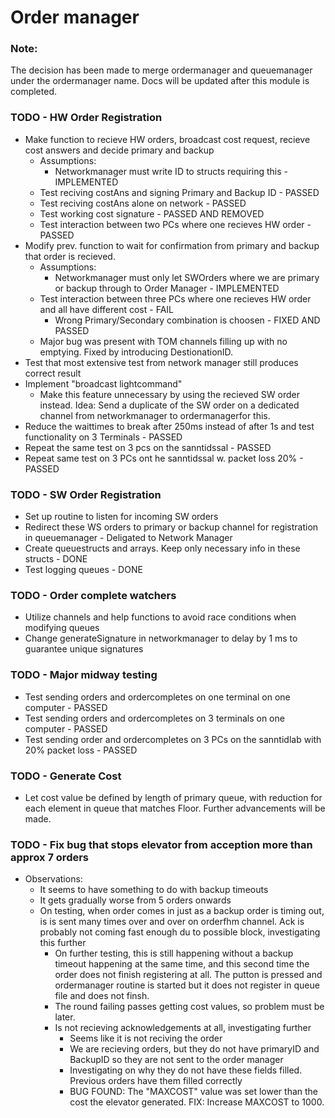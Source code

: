 # Order manager

### Note:
The decision has been made to merge ordermanager and queuemanager under the ordermanager name. Docs will be updated after this module is completed.

### TODO - HW Order Registration
 * Make function to recieve HW orders, broadcast cost request, recieve cost answers and decide primary and backup
    * Assumptions:
        * Networkmanager must write ID to structs requiring this - IMPLEMENTED
    * Test reciving costAns and signing Primary and Backup ID - PASSED
    * Test reciving costAns alone on network - PASSED
    * Test working cost signature - PASSED AND REMOVED
    * Test interaction between two PCs where one recieves HW order - PASSED
 * Modify prev. function to wait for confirmation from primary and backup that order is recieved.
    * Assumptions:
        * Networkmanager must only let SWOrders where we are primary or backup through to Order Manager - IMPLEMENTED
    * Test interaction between three PCs where one recieves HW order and all have different cost - FAIL
        * Wrong Primary/Secondary combination is choosen - FIXED AND PASSED
    * Major bug was present with TOM channels filling up with no emptying. Fixed by introducing DestionationID.
 * Test that most extensive test from network manager still produces correct result
 * Implement "broadcast lightcommand"
    * Make this feature unnecessary by using the recieved SW order instead. Idea: Send a duplicate of the SW order on a dedicated channel from networkmanager to ordermanagerfor this.
 * Reduce the waittimes to break after 250ms instead of after 1s and test functionality on 3 Terminals - PASSED
 * Repeat the same test on 3 pcs on the sanntidssal - PASSED
 * Repeat same test on 3 PCs ont he sanntidssal w. packet loss 20% - PASSED

### TODO - SW Order Registration
 * Set up routine to listen for incoming SW orders
 * Redirect these WS orders to primary or backup channel for registration in queuemanager - Deligated to Network Manager
 * Create queuestructs and arrays. Keep only necessary info in these structs - DONE
 * Test logging queues - DONE 
 
 ### TODO - Order complete watchers
 * Utilize channels and help functions to avoid race conditions when modifying queues
 * Change generateSignature in networkmanager to delay by 1 ms to guarantee unique signatures

 ### TODO - Major midway testing
 * Test sending orders and ordercompletes on one terminal on one computer - PASSED
 * Test sending orders and ordercompletes on 3 terminals on one computer - PASSED
 * Test sending order and ordercompletes on 3 PCs on the sanntidlab with 20% packet loss - PASSED

 ### TODO - Generate Cost
 * Let cost value be defined by length of primary queue, with reduction for each element in queue that matches Floor. Further advancements will be made. 

### TODO - Fix bug that stops elevator from acception more than approx 7 orders
 * Observations:
    *  It seems to have something to do with backup timeouts
    *  It gets gradually worse from 5 orders onwards
    *  On testing, when order comes in just as a backup order is timing out, is is sent many times over and over on orderfhm channel. Ack is probably not coming fast enough du to possible block, investigating this further
        * On further testing, this is still happening without a backup timeout happening at the same time, and this second time the order does not finish registering at all. The putton is pressed and ordermanager routine is started but it does not register in queue file and does not finsh.
        * The round failing passes getting cost values, so problem must be later.
        * Is not recieving acknowledgements at all, investigating further
            * Seems like it is not reciving the order
            * We are recieving orders, but they do not have primaryID and BackupID so they are not sent to the order manager
            * Investigating on why they do not have these fields filled. Previous orders have them filled correctly
            * BUG FOUND: The "MAXCOST" value was set lower than the cost the elevator generated. FIX: Increase MAXCOST to 1000.

